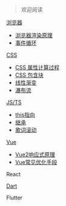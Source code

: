 > 欢迎阅读

[浏览器](browser/)
  - [浏览器渲染原理](browser/浏览器渲染原理)
  - [事件循环](browser/事件循环)

[CSS](css/)
  - [CSS 属性计算过程](css/CSS属性计算过程)
  - [CSS 包含块](css/CSS包含块)
  - [线性渐变](css/线性渐变)
  - [瀑布流](css/瀑布流)

[JS/TS](javascript/)
  - [this指向](javascript/this指向)
  - [继承](javascript/继承)
  - [歌词滚动](javascript/歌词滚动)

[Vue](vue/)
  - [Vue2响应式原理](vue/Vue2响应式原理)
  - [Vue常见优化手段](vue/Vue常见优化手段)

React

[Dart](dart/)

Flutter

